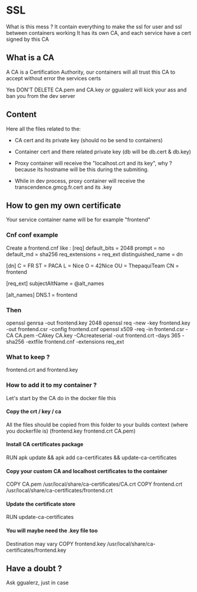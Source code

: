 # SSL

What is this mess ?
It contain everything to make the ssl for user and ssl between containers working
It has its own CA, and each service have a cert signed by this CA

## What is a CA

A CA is a Certification Authority, our containers will all trust this CA to accept without error the services certs

Yes DON'T DELETE CA.pem and CA.key or ggualerz will kick your ass and ban you from the dev server

## Content
Here all the files related to the: 

- CA cert and its private key (should no be send to containers)

- Container cert and there related private key (db will be db.cert & db.key)

- Proxy container will receive the "localhost.crt and its key", why ? because its hostname will be this during the submiting.

- While in dev process, proxy container will receive the transcendence.gmcg.fr.cert and its .key

## How to gen my own certificate

Your service container name will be for example "frontend"

### Cnf conf example

Create a frontend.cnf like :
[req]
default_bits = 2048
prompt = no
default_md = sha256
req_extensions = req_ext
distinguished_name = dn

[dn]
C = FR
ST = PACA
L = Nice
O = 42Nice
OU = ThepaquiTeam
CN = frontend

[req_ext]
subjectAltName = @alt_names

[alt_names]
DNS.1 = frontend

### Then

openssl genrsa -out frontend.key 2048
openssl req -new -key frontend.key -out frontend.csr -config frontend.cnf
openssl x509 -req -in frontend.csr -CA CA.pem -CAkey CA.key -CAcreateserial -out frontend.crt -days 365 -sha256 -extfile frontend.cnf -extensions req_ext

### What to keep ?

frontend.crt and frontend.key

### How to add it to my container ?

Let's start by the CA do in the docker file this
#### Copy the crt / key / ca
All the files should be copied from this folder to your builds context (where you dockerfile is)
(frontend.key frontend.crt CA.pem)

#### Install CA certificates package
RUN apk update && apk add ca-certificates && update-ca-certificates

#### Copy your custom CA and localhost certificates to the container
COPY CA.pem /usr/local/share/ca-certificates/CA.crt
COPY frontend.crt /usr/local/share/ca-certificates/frontend.crt 

#### Update the certificate store
RUN update-ca-certificates

#### You will maybe need the .key file too
Destination may vary
COPY frontend.key /usr/local/share/ca-certificates/frontend.key


## Have a doubt ?

Ask ggualerz, just in case
